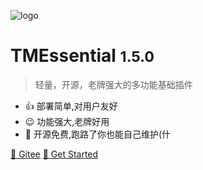 <!-- _coverpage.md -->

![logo](https://img1.imgtp.com/2023/07/30/T5AvGy4f.png)

# TMEssential <small>1.5.0</small>

> 轻量，开源，老牌强大的多功能基础插件

- 👍 部署简单,对用户友好
- 😉 功能强大,老牌好用
- 🚶 开源免费,跑路了你也能自己维护(什

[🎈 Gitee](https://gitee.com/timidine/mcbe-lite-loader-script-engine-tmessential)
[🚀 Get Started](/README.md)
